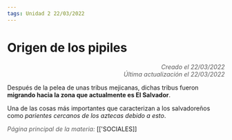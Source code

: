 ```yaml
---
tags: Unidad 2 22/03/2022
---
```


# Origen de los pipiles
<div style="text-align: right; opacity: 0.7; font-style: italic;">Creado el 22/03/2022</div>
<div style="text-align: right; opacity: 0.7; font-style: italic;">Última actualización el 22/03/2022</div>

Después de la pelea de unas tribus mejicanas, dichas tribus fueron **migrando hacia la zona que actualmente es El Salvador**.

Una de las cosas más importantes que caracterizan a los salvadoreños como *parientes cercanos de los aztecas debido a esto*.

<span style="opacity: 0.7; font-style: italic;">Página principal de la materia:</span> [['SOCIALES]]